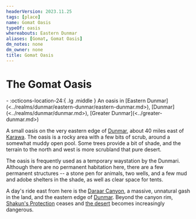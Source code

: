 ```yaml
---
headerVersion: 2023.11.25
tags: [place]
name: Gomat Oasis
typeOf: oasis
whereabouts: Eastern Dunmar
aliases: [Gomat, Gomat Oasis]
dm_notes: none
dm_owner: none
title: Gomat Oasis
---
```

# The Gomat Oasis
<div class="grid cards ext-narrow-margin ext-one-column" markdown>
-    :octicons-location-24:{ .lg .middle } An oasis in [Eastern Dunmar](<../realms/dunmar/eastern-dunmar/eastern-dunmar.md>), [Dunmar](<../realms/dunmar/dunmar.md>), [Greater Dunmar](<../greater-dunmar.md>)  
</div>


A small oasis on the very eastern edge of [Dunmar](<../realms/dunmar/dunmar.md>), about 40 miles east of [Karawa](<../realms/dunmar/eastern-dunmar/karawa.md>). The oasis is a rocky area with a few bits of scrub, around a somewhat muddy open pool. Some trees provide a bit of shade, and the terrain to the north and west is more scrubland that pure desert. 

The oasis is frequently used as a temporary waystation by the Dunmari. Although there are no permanent habitation here, there are a few permanent structures -- a stone pen for animals, two wells, and a few mud and adobe shelters in the shade, as well as clear space for tents. 

A day's ride east from here is the [Daraar Canyon](<./daraar-canyon.md>), a massive, unnatural gash in the land, and the eastern edge of [Dunmar](<../realms/dunmar/dunmar.md>). Beyond the canyon rim, [Shakun's Protection](<../../../gods-and-religions/religions/five-siblings/shakun-s-protection.md>) ceases and [the desert](<./nashtkar.md>) becomes increasingly dangerous. 